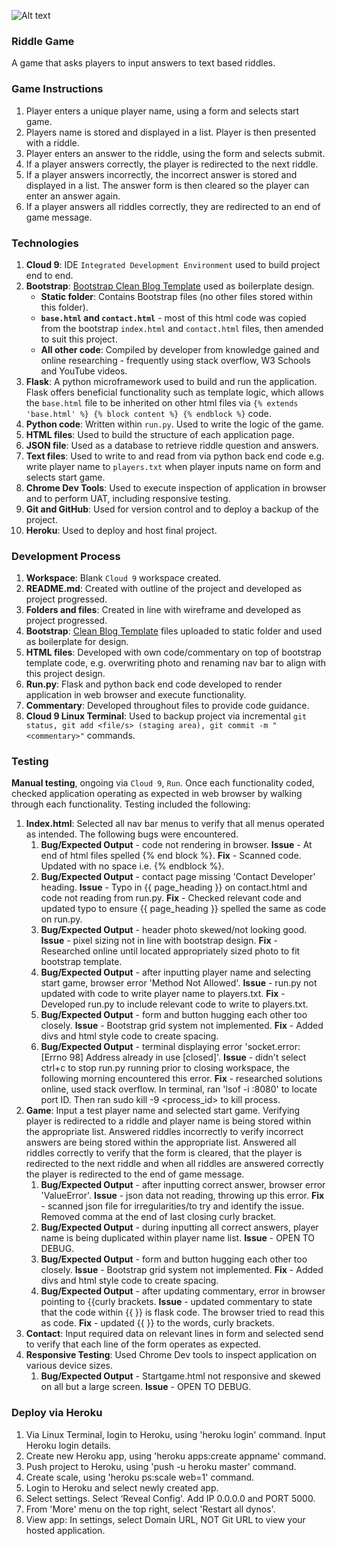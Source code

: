 ![Alt text](https://ak4.picdn.net/shutterstock/videos/16982824/thumb/1.jpg?i10c=img.resize(height:160))

### Riddle Game
A game that asks players to input answers to text based riddles.

### Game Instructions
1. Player enters a unique player name, using a form and selects start game.
2. Players name is stored and displayed in a list. Player is then presented with a riddle.
3. Player enters an answer to the riddle, using the form and selects submit.
4. If a player answers correctly, the player is redirected to the next riddle.
5. If a player answers incorrectly, the incorrect answer is stored and displayed in a list. The answer form is then cleared so the player can enter an answer again.
6. If a player answers all riddles correctly, they are redirected to an end of game message.

### Technologies
1. **Cloud 9**: IDE `Integrated Development Environment` used to build project end to end.
2. **Bootstrap**: [Bootstrap Clean Blog Template](https://startbootstrap.com/template-overviews/clean-blog/) used as boilerplate design.
    * **Static folder**: Contains Bootstrap files (no other files stored within this folder).
    * **`base.html` and `contact.html`** - most of this html code was copied from the bootstrap `index.html` and `contact.html` files, then amended to suit this project.
    * **All other code**: Compiled by developer from knowledge gained and online researching - frequently using stack overflow, W3 Schools and YouTube videos.
3. **Flask**: A python microframework used to build and run the application. Flask offers beneficial functionality such as template logic, which allows the `base.html` file to be inherited on other html files via `{% extends 'base.html' %} {% block content %} {% endblock %}` code.
4. **Python code**: Written within `run.py`. Used to write the logic of the game.
5. **HTML files**: Used to build the structure of each application page.
6. **JSON file**: Used as a database to retrieve riddle question and answers.
7. **Text files**: Used to write to and read from via python back end code e.g. write player name to `players.txt` when player inputs name on form and selects start game.
8. **Chrome Dev Tools**: Used to execute inspection of application in browser and to perform UAT, including responsive testing.
9. **Git and GitHub**: Used for version control and to deploy a backup of the project.
10. **Heroku**: Used to deploy and host final project.

### Development Process
1. **Workspace**: Blank `Cloud 9` workspace created.
2. **README.md**: Created with outline of the project and developed as project progressed.
3. **Folders and files**: Created in line with wireframe and developed as project progressed.
4. **Bootstrap**: [Clean Blog Template](https://startbootstrap.com/template-overviews/clean-blog/) files uploaded to static folder and used as boilerplate for design.
5. **HTML files**: Developed with own code/commentary on top of bootstrap template code, e.g. overwriting photo and renaming nav bar to align with this project design. 
6. **Run.py**: Flask and python back end code developed to render application in web browser and execute functionality.
7. **Commentary**: Developed throughout files to provide code guidance.
8. **Cloud 9 Linux Terminal**: Used to backup project via incremental `git status, git add <file/s> (staging area), git commit -m "<commentary>"` commands.

### Testing
**Manual testing**, ongoing via `Cloud 9`, `Run`. Once each functionality coded, checked application operating as expected in web browser by walking through each functionality. Testing included the following:

1. **Index.html**: Selected all nav bar menus to verify that all menus operated as intended. The following bugs were encountered.
    1. **Bug/Expected Output** - code not rendering in browser. **Issue** - At end of html files spelled {% end block %}. **Fix** - Scanned code. Updated with no space i.e. {% endblock %}.
    2. **Bug/Expected Output** - contact page missing 'Contact Developer' heading. **Issue** - Typo in {{ page_heading }} on contact.html and code not reading from run.py. **Fix** - Checked relevant code and updated typo to ensure {{ page_heading }} spelled the same as code on run.py.
    3. **Bug/Expected Output** - header photo skewed/not looking good. **Issue** - pixel sizing not in line with bootstrap design. **Fix** - Researched online until located appropriately sized photo to fit bootstrap template.
    4. **Bug/Expected Output** - after inputting player name and selecting start game, browser error 'Method Not Allowed'. **Issue** - run.py not updated with code to write player name to players.txt. **Fix** - Developed run.py to include relevant code to write to players.txt.
    5. **Bug/Expected Output** - form and button hugging each other too closely. **Issue** - Bootstrap grid system not implemented. **Fix** - Added divs and html style code to create spacing.
    6. **Bug/Expected Output** - terminal displaying error 'socket.error: [Errno 98] Address already in use [closed]'. **Issue** - didn't select ctrl+c to stop run.py running prior to closing workspace, the following morning encountered this error. **Fix** - researched solutions online, used stack overflow. In terminal, ran 'lsof -i :8080' to locate port ID. Then ran sudo kill -9 <process_id> to kill process.
2. **Game**: Input a test player name and selected start game. Verifying player is redirected to a riddle and player name is being stored within the appropriate list. Answered riddles incorrectly to verify incorrect answers are being stored within the appropriate list. Answered all riddles correctly to verify that the form is cleared, that the player is redirected to the next riddle and when all riddles are answered correctly the player is redirected to the end of game message.
    1. **Bug/Expected Output** - after inputting correct answer, browser error 'ValueError'. **Issue** - json data not reading, throwing up this error. **Fix** - scanned json file for irregularities/to try and identify the issue. Removed comma at the end of last closing curly bracket.
    2. **Bug/Expected Output** - during inputting all correct answers, player name is being duplicated within player name list. **Issue** - OPEN TO DEBUG.
    3. **Bug/Expected Output** - form and button hugging each other too closely. **Issue** - Bootstrap grid system not implemented. **Fix** - Added divs and html style code to create spacing.
    4. **Bug/Expected Output** - after updating commentary, error in browser pointing to {{curly brackets. **Issue** - updated commentary to state that the code within {{ }} is flask code. The browser tried to read this as code. **Fix** - updated {{ }} to the words, curly brackets.
3. **Contact**: Input required data on relevant lines in form and selected send to verify that each line of the form operates as expected.
4. **Responsive Testing**: Used Chrome Dev tools to inspect application on various device sizes.
    1. **Bug/Expected Output** - Startgame.html not responsive and skewed on all but a large screen. **Issue** - OPEN TO DEBUG.

### Deploy via Heroku
1. Via Linux Terminal, login to Heroku, using 'heroku login' command. Input Heroku login details.
2. Create new Heroku app, using 'heroku apps:create appname' command.
3. Push project to Heroku, using 'push -u heroku master' command.
4. Create scale, using 'heroku ps:scale web=1' command.
5. Login to Heroku and select newly created app.
6. Select settings. Select ‘Reveal Config'. Add IP 0.0.0.0 and PORT 5000.
7. From 'More' menu on the top right, select 'Restart all dynos'.
8. View app: In settings, select Domain URL, NOT Git URL to view your hosted application.